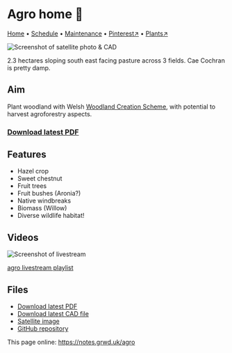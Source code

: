 # Agro home 🏡

[Home](https://notes.grwd.uk/agro/) • [Schedule](https://notes.grwd.uk/agro/schedule) • [Maintenance](https://notes.grwd.uk/agro/management) • [Pinterest↗](https://pinterest.co.uk/NatureWorksGarden/agro) • [Plants↗](https://bit.ly/agro-plants)

![Screenshot of satellite photo & CAD](https://res.cloudinary.com/growdigital/image/upload/w_320/v1654357193/agro/agro-cad-3-field.jpg)

2.3 hectares sloping south east facing pasture across 3 fields. Cae Cochran is pretty damp.

## Aim

Plant woodland with Welsh [Woodland Creation Scheme](https://gov.wales/woodland-creation-planning-scheme-rules-booklet-html), with potential to harvest agroforestry aspects.

### [Download latest PDF](https://github.com/growdigital/agro/raw/main/agro.pdf)

## Features

* Hazel crop
* Sweet chestnut
* Fruit trees
* Fruit bushes (Aronia?)
* Native windbreaks
* Biomass (Willow)
* Diverse wildlife habitat!

## Videos

![Screenshot of livestream](https://res.cloudinary.com/growdigital/image/upload/w_320/v1638362351/clifftop/clifftop-livestream.jpg)

[agro livestream playlist](https://bit.ly/agro-playlist)

## Files

* [Download latest PDF](https://github.com/growdigital/agro/raw/main/agro.pdf)
* [Download latest CAD file](https://downgit.github.io/#/home?url=https://github.com/growdigital/agro/blob/main/agro.dxf)
* [Satellite image](https://github.com/growdigital/agro/raw/main/satellite.jpg)
* [GitHub repository](https://github.com/growdigital/agro)

This page online: <https://notes.grwd.uk/agro>
